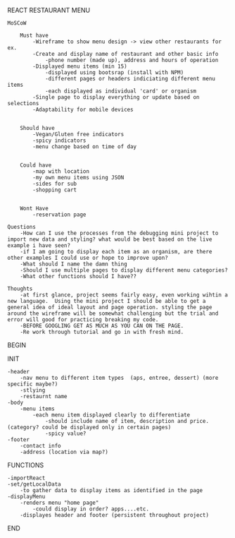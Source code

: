 REACT RESTAURANT MENU

    MoSCoW

        Must have
            -Wireframe to show menu design -> view other restaurants for ex.
            -Create and display name of restaurant and other basic info 
                -phone number (made up), address and hours of operation
            -Displayed menu items (min 15)
                -displayed using bootsrap (install with NPM)
                -different pages or headers indiciating different menu items
                -each displayed as individual 'card' or organism
            -Single page to display everything or update based on selections
            -Adaptability for mobile devices
       
       
        Should have
            -Vegan/Gluten free indicators
            -spicy indicators 
            -menu change based on time of day
       
       
        Could have
            -map with location
            -my own menu items using JSON
            -sides for sub
            -shopping cart
       
       
        Wont Have
            -reservation page

    Questions
        -How can I use the processes from the debugging mini project to import new data and styling? what would be best based on the live example i have seen?
        -if I am going to display each item as an organism, are there other examples I could use or hope to improve upon?
        -What should I name the damn thing
        -Should I use multiple pages to display different menu categories?
        -What other functions should I have??

    Thoughts
        -at first glance, project seems fairly easy, even working wihtin a new language.  Using the mini project I should be able to get a general idea of ideal layout and page operation. styling the page around the wireframe will be somewhat challenging but the trial and error will good for practicing breaking my code.  
        -BEFORE GOOGLING GET AS MUCH AS YOU CAN ON THE PAGE.
        -Re work through tutorial and go in with fresh mind.

BEGIN

INIT

    -header
        -nav menu to different item types  (aps, entree, dessert) (more specific maybe?)
        -stlying
        -restaurnt name
    -body
        -menu items
            -each menu item displayed clearly to differentiate
                -should include name of item, description and price.  (category? could be displayed only in certain pages)
                -spicy value?
    -footer
        -contact info
        -address (location via map?)


FUNCTIONS

    -importReact
    -set/getLocalData
        -to gather data to display items as identified in the page
    -displayMenu
        -renders menu "home page"
            -could display in order? apps....etc.
        -displayes header and footer (persistent throughout project)

END
    
    
